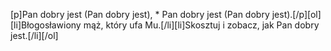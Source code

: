 [p]Pan dobry jest (Pan dobry jest), * Pan dobry jest (Pan dobry jest).[/p][ol][li]Błogosławiony mąż, który ufa Mu.[/li][li]Skosztuj i zobacz, jak Pan dobry jest.[/li][/ol]